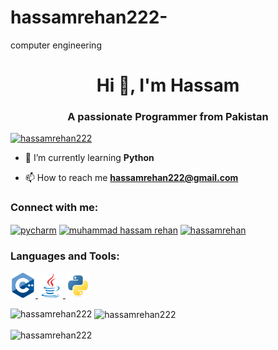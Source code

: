# hassamrehan222-
computer engineering
<h1 align="center">Hi 👋, I'm Hassam</h1>
<h3 align="center">A passionate Programmer from Pakistan</h3>

<p align="left"> <a href="https://github.com/ryo-ma/github-profile-trophy"><img src="https://github-profile-trophy.vercel.app/?username=hassamrehan222" alt="hassamrehan222" /></a> </p>

- 🌱 I’m currently learning **Python**

- 📫 How to reach me **hassamrehan222@gmail.com**

<h3 align="left">Connect with me:</h3>
<p align="left">
<a href="https://codepen.io/pycharm" target="blank"><img align="center" src="https://raw.githubusercontent.com/rahuldkjain/github-profile-readme-generator/master/src/images/icons/Social/codepen.svg" alt="pycharm" height="30" width="40" /></a>
<a href="https://fb.com/muhammad hassam rehan" target="blank"><img align="center" src="https://raw.githubusercontent.com/rahuldkjain/github-profile-readme-generator/master/src/images/icons/Social/facebook.svg" alt="muhammad hassam rehan" height="30" width="40" /></a>
<a href="https://instagram.com/hassamrehan" target="blank"><img align="center" src="https://raw.githubusercontent.com/rahuldkjain/github-profile-readme-generator/master/src/images/icons/Social/instagram.svg" alt="hassamrehan" height="30" width="40" /></a>
</p>

<h3 align="left">Languages and Tools:</h3>
<p align="left"> <a href="https://www.w3schools.com/cpp/" target="_blank" rel="noreferrer"> <img src="https://raw.githubusercontent.com/devicons/devicon/master/icons/cplusplus/cplusplus-original.svg" alt="cplusplus" width="40" height="40"/> </a> <a href="https://www.java.com" target="_blank" rel="noreferrer"> <img src="https://raw.githubusercontent.com/devicons/devicon/master/icons/java/java-original.svg" alt="java" width="40" height="40"/> </a> <a href="https://www.python.org" target="_blank" rel="noreferrer"> <img src="https://raw.githubusercontent.com/devicons/devicon/master/icons/python/python-original.svg" alt="python" width="40" height="40"/> </a> </p>

<p><img align="left" src="https://github-readme-stats.vercel.app/api/top-langs?username=hassamrehan222&show_icons=true&locale=en&layout=compact" alt="hassamrehan222" /></p>

<p>&nbsp;<img align="center" src="https://github-readme-stats.vercel.app/api?username=hassamrehan222&show_icons=true&locale=en" alt="hassamrehan222" /></p>

<p><img align="center" src="https://github-readme-streak-stats.herokuapp.com/?user=hassamrehan222&" alt="hassamrehan222" /></p>

